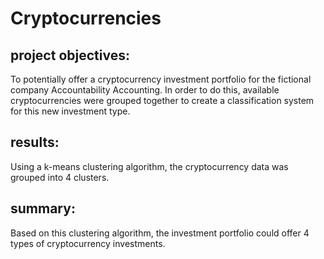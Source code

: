 # Cryptocurrencies

## project objectives: 
To potentially offer a cryptocurrency investment portfolio for the fictional company Accountability Accounting. In order to do this, available cryptocurrencies were grouped together to create a classification system for this new investment type. 

## results: 
Using a k-means clustering algorithm, the cryptocurrency data was grouped into 4 clusters. 

## summary: 
Based on this clustering algorithm, the investment portfolio could offer 4 types of cryptocurrency investments. 
